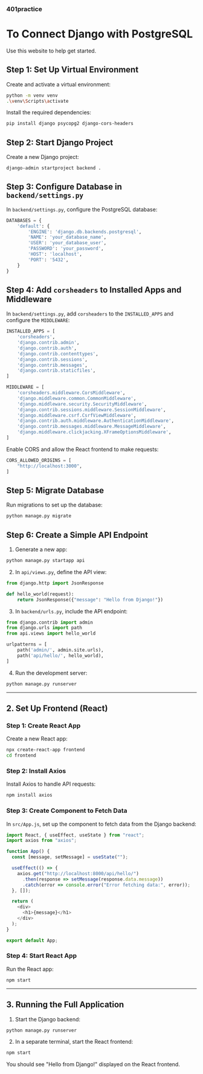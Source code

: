 
### 401practice

# To Connect Django with PostgreSQL

Use this website to help get started.

## Step 1: Set Up Virtual Environment

Create and activate a virtual environment:

```bash
python -m venv venv
.\venv\Scripts\activate
```

Install the required dependencies:

```bash
pip install django psycopg2 django-cors-headers
```

## Step 2: Start Django Project

Create a new Django project:

```bash
django-admin startproject backend .
```

## Step 3: Configure Database in `backend/settings.py`

In `backend/settings.py`, configure the PostgreSQL database:

```python
DATABASES = {
    'default': {
        'ENGINE': 'django.db.backends.postgresql',
        'NAME': 'your_database_name',
        'USER': 'your_database_user',
        'PASSWORD': 'your_password',
        'HOST': 'localhost',
        'PORT': '5432',
    }
}
```

## Step 4: Add `corsheaders` to Installed Apps and Middleware

In `backend/settings.py`, add `corsheaders` to the `INSTALLED_APPS` and configure the `MIDDLEWARE`:

```python
INSTALLED_APPS = [
    'corsheaders',
    'django.contrib.admin',
    'django.contrib.auth',
    'django.contrib.contenttypes',
    'django.contrib.sessions',
    'django.contrib.messages',
    'django.contrib.staticfiles',
]

MIDDLEWARE = [
    'corsheaders.middleware.CorsMiddleware',
    'django.middleware.common.CommonMiddleware',
    'django.middleware.security.SecurityMiddleware',
    'django.contrib.sessions.middleware.SessionMiddleware',
    'django.middleware.csrf.CsrfViewMiddleware',
    'django.contrib.auth.middleware.AuthenticationMiddleware',
    'django.contrib.messages.middleware.MessageMiddleware',
    'django.middleware.clickjacking.XFrameOptionsMiddleware',
]
```

Enable CORS and allow the React frontend to make requests:

```python
CORS_ALLOWED_ORIGINS = [
    "http://localhost:3000",
]
```

## Step 5: Migrate Database

Run migrations to set up the database:

```bash
python manage.py migrate
```

## Step 6: Create a Simple API Endpoint

1. Generate a new app:

```bash
python manage.py startapp api
```

2. In `api/views.py`, define the API view:

```python
from django.http import JsonResponse

def hello_world(request):
    return JsonResponse({"message": "Hello from Django!"})
```

3. In `backend/urls.py`, include the API endpoint:

```python
from django.contrib import admin
from django.urls import path
from api.views import hello_world

urlpatterns = [
    path('admin/', admin.site.urls),
    path('api/hello/', hello_world),
]
```

4. Run the development server:

```bash
python manage.py runserver
```

---

## 2. Set Up Frontend (React)

### Step 1: Create React App

Create a new React app:

```bash
npx create-react-app frontend
cd frontend
```

### Step 2: Install Axios

Install Axios to handle API requests:

```bash
npm install axios
```

### Step 3: Create Component to Fetch Data

In `src/App.js`, set up the component to fetch data from the Django backend:

```javascript
import React, { useEffect, useState } from "react";
import axios from "axios";

function App() {
  const [message, setMessage] = useState("");

  useEffect(() => {
    axios.get("http://localhost:8000/api/hello/")
      .then(response => setMessage(response.data.message))
      .catch(error => console.error("Error fetching data:", error));
  }, []);

  return (
    <div>
      <h1>{message}</h1>
    </div>
  );
}

export default App;
```

### Step 4: Start React App

Run the React app:

```bash
npm start
```

---

## 3. Running the Full Application

1. Start the Django backend:

```bash
python manage.py runserver
```

2. In a separate terminal, start the React frontend:

```bash
npm start
```

You should see "Hello from Django!" displayed on the React frontend.
